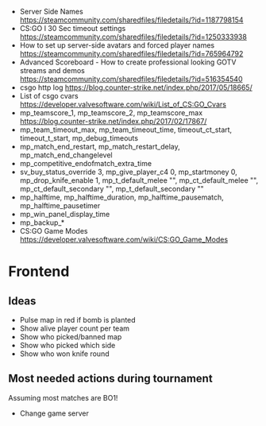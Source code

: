 - Server Side Names https://steamcommunity.com/sharedfiles/filedetails/?id=1187798154
- CS:GO I 30 Sec timeout settings https://steamcommunity.com/sharedfiles/filedetails/?id=1250333938
- How to set up server-side avatars and forced player names https://steamcommunity.com/sharedfiles/filedetails/?id=765964792
- Advanced Scoreboard - How to create professional looking GOTV streams and demos https://steamcommunity.com/sharedfiles/filedetails/?id=516354540
- csgo http log https://blog.counter-strike.net/index.php/2017/05/18665/
- List of csgo cvars https://developer.valvesoftware.com/wiki/List_of_CS:GO_Cvars
- mp_teamscore_1, mp_teamscore_2, mp_teamscore_max https://blog.counter-strike.net/index.php/2017/02/17867/
- mp_team_timeout_max, mp_team_timeout_time, timeout_ct_start, timeout_t_start, mp_debug_timeouts
- mp_match_end_restart, mp_match_restart_delay, mp_match_end_changelevel
- mp_competitive_endofmatch_extra_time
- sv_buy_status_override 3, mp_give_player_c4 0, mp_startmoney 0, mp_drop_knife_enable 1, mp_t_default_melee "", mp_ct_default_melee "", mp_ct_default_secondary "", mp_t_default_secondary ""
- mp_halftime, mp_halftime_duration, mp_halftime_pausematch, mp_halftime_pausetimer
- mp_win_panel_display_time
- mp_backup_*
- CS:GO Game Modes https://developer.valvesoftware.com/wiki/CS:GO_Game_Modes



 # Frontend
 
## Ideas

- Pulse map in red if bomb is planted
- Show alive player count per team
- Show who picked/banned map
- Show who picked which side
- Show who won knife round

## Most needed actions during tournament

Assuming most matches are BO1!

- Change game server
